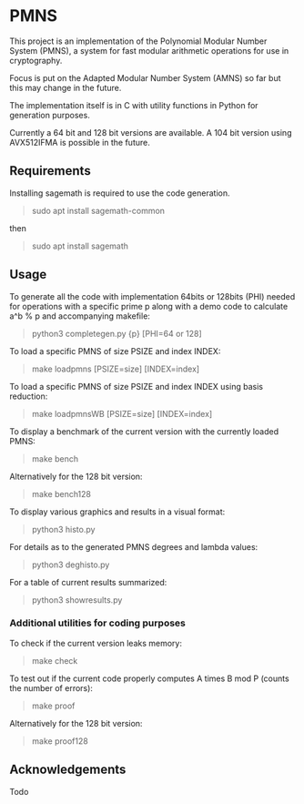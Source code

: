 # PMNS

This project is an implementation of the Polynomial Modular Number System (PMNS), a system for fast modular arithmetic operations for use in cryptography.

Focus is put on the Adapted Modular Number System (AMNS) so far but this may change in the future.

The implementation itself is in C with utility functions in Python for generation purposes.

Currently a 64 bit and 128 bit versions are available. A 104 bit version using AVX512IFMA is possible in the future.

## Requirements

Installing sagemath is required to use the code generation.
> sudo apt install sagemath-common

then

> sudo apt install sagemath

## Usage

To generate all the code with implementation 64bits or 128bits (PHI) needed for operations with a specific prime p along with a demo code to calculate a^b % p and accompanying makefile:
> python3 completegen.py {p} [PHI=64 or 128]

To load a specific PMNS of size PSIZE and index INDEX:
> make loadpmns [PSIZE=size] [INDEX=index]

To load a specific PMNS of size PSIZE and index INDEX using basis reduction:
> make loadpmnsWB [PSIZE=size] [INDEX=index]

To display a benchmark of the current version with the currently loaded PMNS:
> make bench

Alternatively for the 128 bit version:
> make bench128

To display various graphics and results in a visual format:
> python3 histo.py

For details as to the generated PMNS degrees and lambda values:
> python3 deghisto.py

For a table of current results summarized:
> python3 showresults.py


### Additional utilities for coding purposes

To check if the current version leaks memory:
> make check

To test out if the current code properly computes A times B mod P (counts the number of errors):
> make proof

Alternatively for the 128 bit version:
> make proof128

## Acknowledgements
Todo
